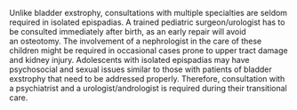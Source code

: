 Unlike bladder exstrophy, consultations with multiple specialties are seldom required in isolated epispadias. A trained pediatric surgeon/urologist has to be consulted immediately after birth, as an early repair will avoid an osteotomy. The involvement of a nephrologist in the care of these children might be required in occasional cases prone to upper tract damage and kidney injury. Adolescents with isolated epispadias may have psychosocial and sexual issues similar to those with patients of bladder exstrophy that need to be addressed properly. Therefore, consultation with a psychiatrist and a urologist/andrologist is required during their transitional care.